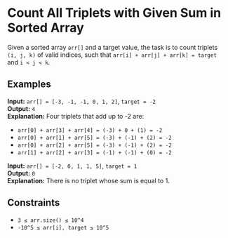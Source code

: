 # Count All Triplets with Given Sum in Sorted Array

Given a sorted array `arr[]` and a target value, the task is to count triplets `(i, j, k)` of valid indices, such that `arr[i] + arr[j] + arr[k] = target` and `i < j < k`.

## Examples

**Input:** `arr[] = [-3, -1, -1, 0, 1, 2]`, `target = -2`  
**Output:** `4`  
**Explanation:** Four triplets that add up to -2 are:
- `arr[0] + arr[3] + arr[4] = (-3) + 0 + (1) = -2`
- `arr[0] + arr[1] + arr[5] = (-3) + (-1) + (2) = -2`
- `arr[0] + arr[2] + arr[5] = (-3) + (-1) + (2) = -2`
- `arr[1] + arr[2] + arr[3] = (-1) + (-1) + (0) = -2`

**Input:** `arr[] = [-2, 0, 1, 1, 5]`, `target = 1`  
**Output:** `0`  
**Explanation:** There is no triplet whose sum is equal to 1.

## Constraints
- `3 ≤ arr.size() ≤ 10^4`
- `-10^5 ≤ arr[i], target ≤ 10^5`